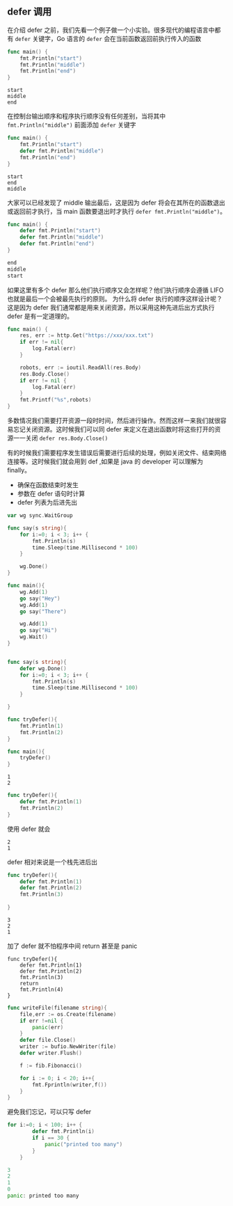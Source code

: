 ## defer 调用
在介绍 defer 之前，我们先看一个例子做一个小实验。很多现代的编程语言中都有 `defer` 关键字，Go 语言的 `defer` 会在当前函数返回前执行传入的函数

```go
func main() {
	fmt.Println("start")
	fmt.Println("middle")
	fmt.Println("end")
}
```
```
start
middle
end
```
在控制台输出顺序和程序执行顺序没有任何差别，当将其中 `fmt.Println("middle")` 前面添加 `defer` 关键字
```go
func main() {
	fmt.Println("start")
	defer fmt.Println("middle")
	fmt.Println("end")
}
```
```
start
end
middle
```
大家可以已经发现了 middle 输出最后，这是因为 defer 将会在其所在的函数退出或返回前才执行，当 main 函数要退出时才执行 ```defer fmt.Println("middle")```。
```go
func main() {
	defer fmt.Println("start")
	defer fmt.Println("middle")
	defer fmt.Println("end")
}
```
```go
end
middle
start
```
如果这里有多个 defer 那么他们执行顺序又会怎样呢？他们执行顺序会遵循 LIFO 也就是最后一个会被最先执行的原则。
为什么将 defer 执行的顺序这样设计呢？这是因为 defer 我们通常都是用来关闭资源，所以采用这种先进后出方式执行 defer 是有一定道理的。

```go
func main() {
	res, err := http.Get("https://xxx/xxx.txt")
	if err != nil{
		log.Fatal(err)
	}

	robots, err := ioutil.ReadAll(res.Body)
	res.Body.Close()
	if err != nil {
		log.Fatal(err)
	}
	fmt.Printf("%s",robots)
}
```
多数情况我们需要打开资源一段时时间，然后进行操作。然而这样一来我们就很容易忘记关闭资源。这时候我们可以同 defer 来定义在退出函数时将这些打开的资源一一关闭
```defer res.Body.Close()```

有的时候我们需要程序发生错误后需要进行后续的处理，例如关闭文件、结束网络连接等。这时候我们就会用到 def ,如果是 java 的 developer 可以理解为 finally。

- 确保在函数结束时发生
- 参数在 defer 语句时计算
- defer 列表为后进先出

```go
var wg sync.WaitGroup

func say(s string){
	for i:=0; i < 3; i++ {
		fmt.Println(s)
		time.Sleep(time.Millisecond * 100)
	}

	wg.Done()
}

func main(){
	wg.Add(1)
	go say("Hey")
	wg.Add(1)
	go say("There")

	wg.Add(1)
	go say("Hi")
	wg.Wait()
}
```

```go

func say(s string){
    defer wg.Done()
	for i:=0; i < 3; i++ {
		fmt.Println(s)
		time.Sleep(time.Millisecond * 100)
	}

}
```


```go
func tryDefer(){
	fmt.Println(1)
	fmt.Println(2)
}

func main(){
	tryDefer()
}
```
```
1
2
```

```go
func tryDefer(){
	defer fmt.Println(1)
	fmt.Println(2)
}

```

使用 defer 就会
```
2
1
```
defer 相对来说是一个栈先进后出
```go
func tryDefer(){
	defer fmt.Println(1)
	defer fmt.Println(2)
    fmt.Println(3)
    
}
```

```
3
2
1
```

加了 defer 就不怕程序中间 return 甚至是 panic

```
func tryDefer(){
	defer fmt.Println(1)
	defer fmt.Println(2)
	fmt.Println(3)
	return
	fmt.Println(4)
}
```


```go
func writeFile(filename string){
	file,err := os.Create(filename)
	if err !=nil {
		panic(err)
	}
	defer file.Close()
	writer := bufio.NewWriter(file)
	defer writer.Flush()

	f := fib.Fibonacci()

	for i := 0; i < 20; i++{
		fmt.Fprintln(writer,f())
	}
}
```

避免我们忘记，可以只写 defer 

```go
for i:=0; i < 100; i++ {
		defer fmt.Println(i)
		if i == 30 {
			panic("printed too many")
		}
    }
```

```go
3
2
1
0
panic: printed too many
```
